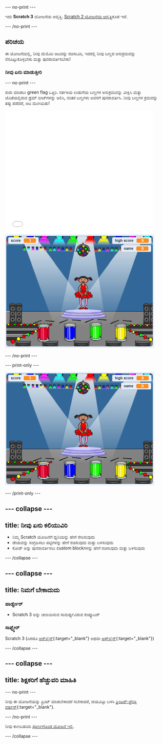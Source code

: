 --- no-print ---

ಇದು **Scratch 3** ಯೋಜನೆಯ ಆವೃತ್ತಿ. [Scratch 2 ಯೋಜನೆಯ ಆವೃತ್ತಿ](https://projects.raspberrypi.org/kn-IN/projects/memory-scratch2)ಕೂಡ ಇದೆ.

--- /no-print ---

## ಪರಿಚಯ

ಈ ಯೋಜನೆಯಲ್ಲಿ, ನೀವು ಮೆಮೊರಿ ಆಟವನ್ನು ರಚಿಸುವಿರಿ, ಇದರಲ್ಲಿ ನೀವು ಬಣ್ಣದ ಅನುಕ್ರಮವನ್ನು ನೆನಪಿಟ್ಟುಕೊಳ್ಳಬೇಕು ಮತ್ತು ಪುನರಾವರ್ತಿಸಬೇಕು!

### ನೀವು ಏನು ಮಾಡುತ್ತೀರಿ

--- no-print ---

ಶುರು ಮಾಡಲು green flag ಒತ್ತಿರಿ. ನರ್ತಕಿಯ ಉಡುಗೆಯ ಬಣ್ಣಗಳ ಅನುಕ್ರಮವನ್ನು ವೀಕ್ಷಿಸಿ ಮತ್ತು ಜೊತೆಯಲ್ಲಿರುವ ಡ್ರಮ್ ಬೀಟ್‌ಗಳನ್ನು ಆಲಿಸಿ, ನಂತರ ಬಣ್ಣಗಳು ಅವಳಿಗೆ ಪುನರಾವರ್ತಿಸಿ. ನೀವು ಬಣ್ಣಗಳ ಕ್ರಮವನ್ನು ತಪ್ಪು ಪಡೆದರೆ, ಆಟ ಮುಗಿಯಿತು!

<div class="scratch-preview">
  <iframe allowtransparency="true" width="485" height="402" src="//scratch.mit.edu/projects/embed/284452634/?autostart=false" frameborder="0" allowfullscreen scrolling="no" mark="crwd-mark"></iframe> <img src="images/screenshot.png" />
</div>

--- /no-print ---

--- print-only ---

![ಮುಗಿದ ಆಟದ screenshot](images/screenshot.png)

--- /print-only ---

--- collapse ---
---
title: ನೀವು ಏನು ಕಲಿಯುವಿರಿ
---

+ ನಿಮ್ಮ Scratch ಯೋಜನೆಗೆ ಧ್ವನಿಯನ್ನು ಹೇಗೆ ಸೇರಿಸುವುದು
+ ಡೇಟಾವನ್ನು ಸಂಗ್ರಹಿಸಲು ಪಟ್ಟಿಗಳನ್ನು ಹೇಗೆ ರಚಿಸುವುದು ಮತ್ತು ಬಳಸುವುದು
+ ಕೋಡ್ ಅನ್ನು ಪುನರಾವರ್ತಿಸಲು custom blockಗಳನ್ನು ಹೇಗೆ ರಚಿಸುವುದು ಮತ್ತು ಬಳಸುವುದು

--- /collapse ---

--- collapse ---
---
title: ನಿಮಗೆ ಬೇಕಾದುದು
---

### ಹಾರ್ಡ್ವೇರ್

+ Scratch 3 ಅನ್ನು ಚಲಾಯಿಸುವ ಸಾಮರ್ಥ್ಯವಿರುವ ಕಂಪ್ಯೂಟರ್

### ಸಾಫ್ಟ್ವೇರ್

Scratch 3 (ಎರಡೂ [ಆನ್‌ಲೈನ್](https://rpf.io/scratchon){:target="_blank"} ಅಥವಾ [ಆಫ್‌ಲೈನ್](https://rpf.io/scratchoff){:target="_blank"})

--- /collapse ---

--- collapse ---
---
title: ಶಿಕ್ಷಕರಿಗೆ ಹೆಚ್ಚುವರಿ ಮಾಹಿತಿ
---

--- no-print ---

ನೀವು ಈ ಯೋಜನೆಯನ್ನು ಪ್ರಿಂಟ್ ಮಾಡಬೇಕಾದರೆ ಸಬೇಕಾದರೆ, ದಯವಿಟ್ಟು ಬಳಸಿ [ಪ್ರಿಂಟರ್-ಫ್ರೆಂಡ್ಲಿ ವರ್ಷನ್](https://projects.raspberrypi.org/kn-IN/projects/memory/print){:target="_blank"}.

--- /no-print ---

ನೀವು ಕಾಣಬಹುದು [ಪೂರ್ಣಗೊಂಡ ಯೋಜನೆ ಇಲ್ಲಿ](http://rpf.io/p/kn-IN/memory-get).

--- /collapse ---